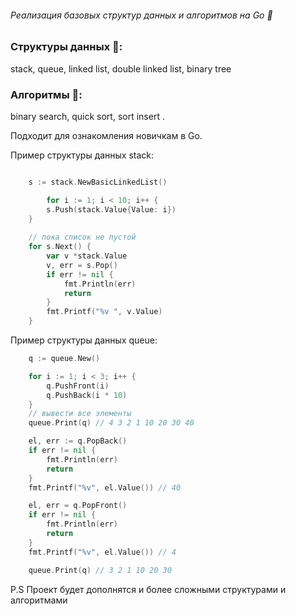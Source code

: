 ######  Реализация базовых структур данных и алгоритмов на Go :rocket:

### Cтруктуры данных :open_book:: 
stack, queue, linked list, double linked list, binary tree 

### Aлгоритмы :blue_book:: 
binary search, quick sort, sort insert . 

Подходит для ознакомления новичкам в Go. 

Пример структуры данных stack:
```go

	s := stack.NewBasicLinkedList()

    	for i := 1; i < 10; i++ {
		s.Push(stack.Value{Value: i})
	}
	
	// пока список не пустой
	for s.Next() {
		var v *stack.Value
		v, err = s.Pop()
		if err != nil {
			fmt.Println(err)
			return
		}
		fmt.Printf("%v ", v.Value)
	}
 ```

 Пример структуры данных queue:
```go
	q := queue.New()

	for i := 1; i < 3; i++ {
		q.PushFront(i)
		q.PushBack(i * 10)
	}
	// вывести все элементы
	queue.Print(q) // 4 3 2 1 10 20 30 40

	el, err := q.PopBack()
	if err != nil {
		fmt.Println(err)
		return 
	}
	fmt.Printf("%v", el.Value()) // 40

	el, err = q.PopFront()
	if err != nil {
		fmt.Println(err)
		return 
	}
	fmt.Printf("%v", el.Value()) // 4

	queue.Print(q) // 3 2 1 10 20 30
 ```
P.S Проект будет дополнятся и более сложными структурами и алгоритмами
